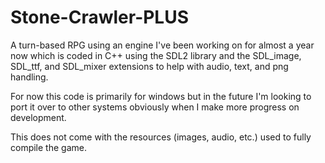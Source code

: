 # Stone-Crawler-PLUS

A turn-based RPG using an engine I've been working on for almost a year now 
which is coded in C++ using the SDL2 library and the SDL_image, SDL_ttf, and
SDL_mixer extensions to help with audio, text, and png handling.

For now this code is primarily for windows but in the future I'm looking to
port it over to other systems obviously when I make more progress on development.

This does not come with the resources (images, audio, etc.) used to fully compile the game.
